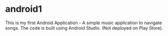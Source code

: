 # android1

This is my first Android Application - A simple music application to navigate songs. 
The code is built using Android Studio. (Not deployed on Play Store).

